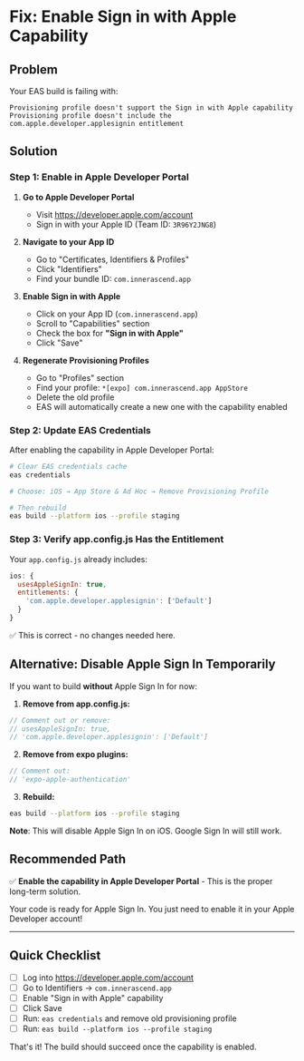 # Fix: Enable Sign in with Apple Capability

## Problem
Your EAS build is failing with:
```
Provisioning profile doesn't support the Sign in with Apple capability
Provisioning profile doesn't include the com.apple.developer.applesignin entitlement
```

## Solution

### Step 1: Enable in Apple Developer Portal

1. **Go to Apple Developer Portal**
   - Visit https://developer.apple.com/account
   - Sign in with your Apple ID (Team ID: `3R96Y2JNG8`)

2. **Navigate to your App ID**
   - Go to "Certificates, Identifiers & Profiles"
   - Click "Identifiers"
   - Find your bundle ID: `com.innerascend.app`

3. **Enable Sign in with Apple**
   - Click on your App ID (`com.innerascend.app`)
   - Scroll to "Capabilities" section
   - Check the box for **"Sign in with Apple"**
   - Click "Save"

4. **Regenerate Provisioning Profiles**
   - Go to "Profiles" section
   - Find your profile: `*[expo] com.innerascend.app AppStore`
   - Delete the old profile
   - EAS will automatically create a new one with the capability enabled

### Step 2: Update EAS Credentials

After enabling the capability in Apple Developer Portal:

```bash
# Clear EAS credentials cache
eas credentials

# Choose: iOS → App Store & Ad Hoc → Remove Provisioning Profile

# Then rebuild
eas build --platform ios --profile staging
```

### Step 3: Verify app.config.js Has the Entitlement

Your `app.config.js` already includes:

```javascript
ios: {
  usesAppleSignIn: true,
  entitlements: {
    'com.apple.developer.applesignin': ['Default']
  }
}
```

✅ This is correct - no changes needed here.

## Alternative: Disable Apple Sign In Temporarily

If you want to build **without** Apple Sign In for now:

1. **Remove from app.config.js:**
```javascript
// Comment out or remove:
// usesAppleSignIn: true,
// 'com.apple.developer.applesignin': ['Default']
```

2. **Remove from expo plugins:**
```javascript
// Comment out:
// 'expo-apple-authentication'
```

3. **Rebuild:**
```bash
eas build --platform ios --profile staging
```

**Note**: This will disable Apple Sign In on iOS. Google Sign In will still work.

## Recommended Path

✅ **Enable the capability in Apple Developer Portal** - This is the proper long-term solution.

Your code is ready for Apple Sign In. You just need to enable it in your Apple Developer account!

---

## Quick Checklist

- [ ] Log into https://developer.apple.com/account
- [ ] Go to Identifiers → `com.innerascend.app`
- [ ] Enable "Sign in with Apple" capability
- [ ] Click Save
- [ ] Run: `eas credentials` and remove old provisioning profile
- [ ] Run: `eas build --platform ios --profile staging`

That's it! The build should succeed once the capability is enabled.
